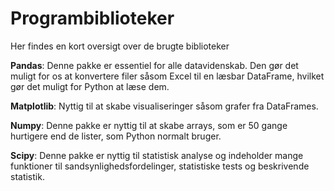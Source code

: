 # Programbiblioteker
Her findes en kort oversigt over de brugte biblioteker

**Pandas**: Denne pakke er essentiel for alle datavidenskab. Den gør det muligt for os at konvertere filer såsom Excel til en læsbar DataFrame, hvilket gør det muligt for Python at læse dem.

**Matplotlib**: Nyttig til at skabe visualiseringer såsom grafer fra DataFrames.

**Numpy**: Denne pakke er nyttig til at skabe arrays, som er 50 gange hurtigere end de lister, som Python normalt bruger.

**Scipy**: Denne pakke er nyttig til statistisk analyse og indeholder mange funktioner til sandsynlighedsfordelinger, statistiske tests og beskrivende statistik.